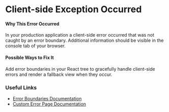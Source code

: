 # Client-side Exception Occurred

#### Why This Error Occurred

In your production application a client-side error occurred that was not caught by an error boundary. Additional information should be visible in the console tab of your browser.

#### Possible Ways to Fix It

Add error boundaries in your React tree to gracefully handle client-side errors and render a fallback view when they occur.

### Useful Links

- [Error Boundaries Documentation](https://react.dev/reference/react/Component#catching-rendering-errors-with-an-error-boundary)
- [Custom Error Page Documentation](https://nextjs.org/docs/advanced-features/custom-error-page#more-advanced-error-page-customizing)
